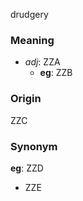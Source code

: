 drudgery
### Meaning
+ _adj_: ZZA
	+ __eg__: ZZB

### Origin

ZZC

### Synonym

__eg__: ZZD

+ ZZE


